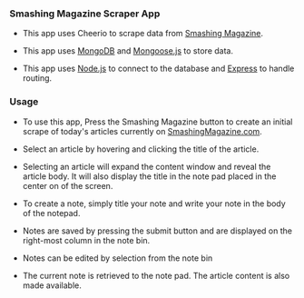
### Smashing Magazine Scraper App

* This app uses Cheerio to scrape data from [Smashing Magazine](https://smashingmagazine.com/).

* This app uses [MongoDB](https://www.mongodb.com) and [Mongoose.js](http://mongoosejs.com/) to store data.

* This app uses [Node.js](https://nodejs.org) to connect to the database and [Express](http://expressjs.com/) to handle routing.

### Usage

* To use this app, Press the Smashing Magazine button to create an initial scrape of today's articles currently on [SmashingMagazine.com](https://smashingmagazine.com/).

* Select an article by hovering and clicking the title of the article.

* Selecting an article will expand the content window and reveal the article body. It will also display the title in the note pad placed in the center on of the screen.

* To create a note, simply title your note and write your note in the body of the notepad.

* Notes are saved by pressing the submit button and are displayed on the right-most column in the note bin.

* Notes can be edited by selection from the note bin

* The current note is retrieved to the note pad. The article content is also  made available.
